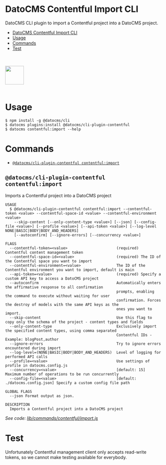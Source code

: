 # DatoCMS Contentful Import CLI

DatoCMS CLI plugin to import a Contentful project into a DatoCMS project.

<!-- toc -->

- [DatoCMS Contentful Import CLI](#datocms-contentful-import-cli)
- [Usage](#usage)
- [Commands](#commands)
- [Test](#test)
<!-- tocstop -->

<br /><br />
<a href="https://www.datocms.com/">
<img src="https://www.datocms.com/images/full_logo.svg" height="60">
</a>
<br /><br />

# Usage

```sh-session
$ npm install -g @datocms/cli
$ datocms plugins:install @datocms/cli-plugin-contentful
$ datocms contentful:import --help
```

# Commands

<!-- commands -->

- [`@datocms/cli-plugin-contentful contentful:import`](#datocmscli-plugin-contentful-contentfulimport)

## `@datocms/cli-plugin-contentful contentful:import`

Imports a Contentful project into a DatoCMS project

```
USAGE
  $ @datocms/cli-plugin-contentful contentful:import --contentful-token <value> --contentful-space-id <value> --contentful-environment <value>
    --skip-content [--only-content-type <value>] [--json] [--config-file <value>] [--profile <value>] [--api-token <value>] [--log-level NONE|BASIC|BODY|BODY_AND_HEADERS]
    [--autoconfirm] [--ignore-errors] [--concurrency <value>]

FLAGS
  --contentful-token=<value>                      (required) Contentful content management token
  --contentful-space-id=<value>                   (required) The ID of the Contentful space you want to import
  --contentful-environment=<value>                The ID of the Contentful environment you want to import, default is main
  --api-token=<value>                             (required) Specify a custom API key to access a DatoCMS project
  --autoconfirm                                   Automatically enters the affirmative response to all confirmation
                                                  prompts, enabling the command to execute without waiting for user
                                                  confirmation. Forces the destroy of models with the same API keys as the
                                                  ones you want to import.
  --skip-content                                  Use this flag to copy only the schema of the project - content types and fields
  --only-content-type                             Exclusively import the specified content types, using comma separated
                                                  Contentful IDs - Example: blogPost,author
  --ignore-errors                                 Try to ignore errors encountered during import
  --log-level=(NONE|BASIC|BODY|BODY_AND_HEADERS)  Level of logging for performed API calls
  --profile=<value>                               Use settings of profile in datocms.config.js
  --concurrency=<value>                           [default: 15] Maximum number of operations to be run concurrently
  --config-file=<value>                           [default: ./datocms.config.json] Specify a custom config file path

GLOBAL FLAGS
  --json Format output as json.

DESCRIPTION
  Imports a Contentful project into a DatoCMS project
```

_See code: [lib/commands/contentful/import.js](https://github.com/datocms/cli/blob/v1.0.0/packages/cli-plugin-contentful/lib/commands/contentful/import.js)_

<!-- commandsstop -->

# Test

Unfortunately Contentful management client only accepts read-write tokens, so we cannot make testing available for everybody.
